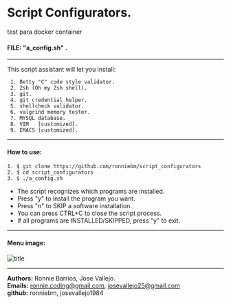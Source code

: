 # Script Configurators.  
test para docker container  
#### FILE:  "a_config.sh" .
---------------------------------
This script assistant will let you install:  

     1. Betty "C" code style validator.  
     2. Zsh (Oh my Zsh shell).  
     3. git.  
     4. git credential helper.  
     5. shellcheck validator.  
     6. valgrind memory tester.  
     7. MYSQL database.  
     8. VIM   [customized].  
     9. EMACS [customized].  

---------------------------------  

#### How to use:  

    1. $ git clone https://github.com/ronniebm/script_configurators  
    2. $ cd script_configurators  
    3. $ ./a_config.sh  

- The script recognizes which programs are installed.
- Press "y" to install the program you want.
- Press "n" to SKIP a software installation.
- You can press CTRL+C to close the script process.
- If all programs are INSTALLED/SKIPPED, press "y" to exit.

---------------------------------  

#### Menu image:  
![title](assets/images/menu.jpg)  

---------------------------------  

<b>Authors:</b> Ronnie Barrios,  Jose Vallejo.  
<b>Emails:</b> ronnie.coding@gmail.com,  josevallejo25@gmail.com  
<b>github:</b> ronniebm,  josevallejo1984  
